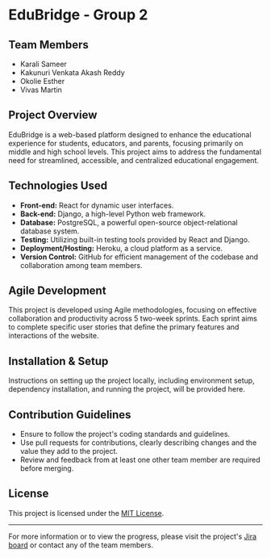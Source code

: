 
# EduBridge - Group 2

## Team Members
- Karali Sameer
- Kakunuri Venkata Akash Reddy
- Okolie Esther
- Vivas Martin

## Project Overview
EduBridge is a web-based platform designed to enhance the educational experience for students, educators, and parents, focusing primarily on middle and high school levels. This project aims to address the fundamental need for streamlined, accessible, and centralized educational engagement.

## Technologies Used
- **Front-end:** React for dynamic user interfaces.
- **Back-end:** Django, a high-level Python web framework.
- **Database:** PostgreSQL, a powerful open-source object-relational database system.
- **Testing:** Utilizing built-in testing tools provided by React and Django.
- **Deployment/Hosting:** Heroku, a cloud platform as a service.
- **Version Control:** GitHub for efficient management of the codebase and collaboration among team members.

## Agile Development
This project is developed using Agile methodologies, focusing on effective collaboration and productivity across 5 two-week sprints. Each sprint aims to complete specific user stories that define the primary features and interactions of the website.

## Installation & Setup
Instructions on setting up the project locally, including environment setup, dependency installation, and running the project, will be provided here.

## Contribution Guidelines
- Ensure to follow the project's coding standards and guidelines.
- Use pull requests for contributions, clearly describing changes and the value they add to the project.
- Review and feedback from at least one other team member are required before merging.

## License
This project is licensed under the [MIT License](LICENSE).

---

For more information or to view the progress, please visit the project's [Jira board](#) or contact any of the team members.
